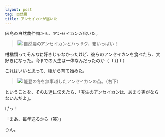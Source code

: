 ```yaml
---
layout: post
tag: 自然農
title: アンセイカンが届いた
---
```

因島の自然農仲間から、アンセイカンが届いた。

> <img src="https://c1.staticflickr.com/3/2835/33587539111_7b6e773cca.jpg" />
> 自然農のアンセイカンとハッサク、箱いっぱい！

柑橘類ってそんなに好きじゃなかったけど、彼らのアンセイカンを食べたら、大好きになった。今までの人生は一体なんだったのか（ ＴДＴ）

これはいいと思って、種から育て始めた。

> <img src="https://c2.staticflickr.com/4/3767/32903300883_8541fa473c.jpg" />
> 能登の冬を無事越したアンセイカンの苗。（右下）

ということを、その友達に伝えたら、「実生のアンセイカンは、あまり実がならないんだよ」。

げっ！

「まあ、毎年送るから（笑）」

うん。

